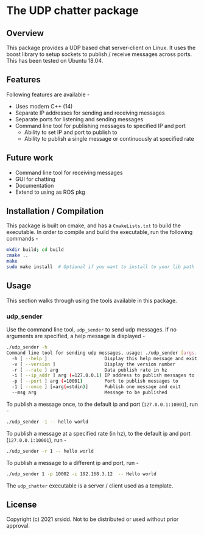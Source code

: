 # The UDP chatter package

## Overview
This package provides a UDP based chat server-client on Linux. It uses the boost library to setup sockets to publish / receive messages across ports. This has been tested on Ubuntu 18.04.

## Features
Following features are available -
* Uses modern C++ (14)
* Separate IP addresses for sending and receiving messages
* Separate ports for listening and sending messages
* Command line tool for publishing messages to specified IP and port
    * Ability to set IP and port to publish to
    * Ability to publish a single message or continuously at specified rate

## Future work
* Command line tool for receiving messages
* GUI for chatting
* Documentation
* Extend to using as ROS pkg

## Installation / Compilation
This package is built on cmake, and has a `CmakeLists.txt` to build the executable. In order to compile and build the executable, run the following commands -
```bash
mkdir build; cd build
cmake ..
make
sudo make install  # Optional if you want to install to your lib path
```

## Usage
This section walks through using the tools available in this package.

### udp_sender
Use the command line tool, `udp_sender` to send udp messages. If no arguments are specified, a help message is displayed -
```bash
./udp_sender -h
Command line tool for sending udp messages, usage: ./udp_sender [args...] -- msg:
  -h [ --help ]                     Display this help message and exit
  -v [ --version ]                  Display the version number
  -r [ --rate ] arg                 Data publish rate in hz
  -i [ --ip_addr ] arg (=127.0.0.1) IP address to publish messages to
  -p [ --port ] arg (=10001)        Port to publish messages to
  -1 [ --once ] [=arg(=stdin)]      Publish one message and exit
  --msg arg                         Message to be published
```

To publish a message once, to the default ip and port (`127.0.0.1:10001`), run -
```bash
./udp_sender -1 -- hello world
```

To publish a message at a specified rate (in hz), to the default ip and port (`127.0.0.1:10001`), run -
```bash
./udp_sender -r 1 -- hello world
```

To publish a message to a different ip and port, run -
```bash
./udp_sender 1 -p 10002 -i 192.168.3.12  -- Hello world
```

The `udp_chatter` executable is a server / client used as a template.

## License
Copyright (c) 2021 srsidd. Not to be distributed or used without prior approval.
